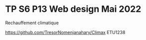 # TP S6 P13 Web design Mai 2022
Rechauffement climatique

https://github.com/TresorNomenjanahary/Climax
ETU1238


